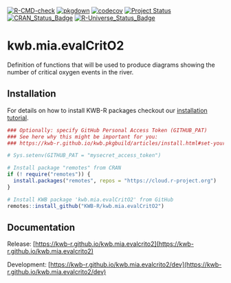 [![R-CMD-check](https://github.com/KWB-R/kwb.mia.evalCritO2/workflows/R-CMD-check/badge.svg)](https://github.com/KWB-R/kwb.mia.evalCritO2/actions?query=workflow%3AR-CMD-check)
[![pkgdown](https://github.com/KWB-R/kwb.mia.evalCritO2/workflows/pkgdown/badge.svg)](https://github.com/KWB-R/kwb.mia.evalCritO2/actions?query=workflow%3Apkgdown)
[![codecov](https://codecov.io/github/KWB-R/kwb.mia.evalCritO2/branch/main/graphs/badge.svg)](https://codecov.io/github/KWB-R/kwb.mia.evalCritO2)
[![Project Status](https://img.shields.io/badge/lifecycle-experimental-orange.svg)](https://www.tidyverse.org/lifecycle/#experimental)
[![CRAN_Status_Badge](https://www.r-pkg.org/badges/version/kwb.mia.evalCritO2)]()
[![R-Universe_Status_Badge](https://kwb-r.r-universe.dev/badges/kwb.mia.evalCritO2)](https://kwb-r.r-universe.dev/)


# kwb.mia.evalCritO2

Definition of functions that will be used to produce diagrams
showing the number of critical oxygen events in the river.

## Installation

For details on how to install KWB-R packages checkout our [installation tutorial](https://kwb-r.github.io/kwb.pkgbuild/articles/install.html).

```r
### Optionally: specify GitHub Personal Access Token (GITHUB_PAT)
### See here why this might be important for you:
### https://kwb-r.github.io/kwb.pkgbuild/articles/install.html#set-your-github_pat

# Sys.setenv(GITHUB_PAT = "mysecret_access_token")

# Install package "remotes" from CRAN
if (! require("remotes")) {
  install.packages("remotes", repos = "https://cloud.r-project.org")
}

# Install KWB package 'kwb.mia.evalCritO2' from GitHub
remotes::install_github("KWB-R/kwb.mia.evalCritO2")
```

## Documentation

Release: [https://kwb-r.github.io/kwb.mia.evalcrito2](https://kwb-r.github.io/kwb.mia.evalcrito2)

Development: [https://kwb-r.github.io/kwb.mia.evalcrito2/dev](https://kwb-r.github.io/kwb.mia.evalcrito2/dev)
